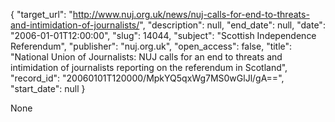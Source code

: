 {
  "target_url": "http://www.nuj.org.uk/news/nuj-calls-for-end-to-threats-and-intimidation-of-journalists/", 
  "description": null, 
  "end_date": null, 
  "date": "2006-01-01T12:00:00", 
  "slug": 14044, 
  "subject": "Scottish Independence Referendum", 
  "publisher": "nuj.org.uk", 
  "open_access": false, 
  "title": "National Union of Journalists: NUJ calls for an end to threats and intimidation of journalists reporting on the referendum in Scotland", 
  "record_id": "20060101T120000/MpkYQ5qxWg7MS0wGlJl/gA==", 
  "start_date": null
}

None